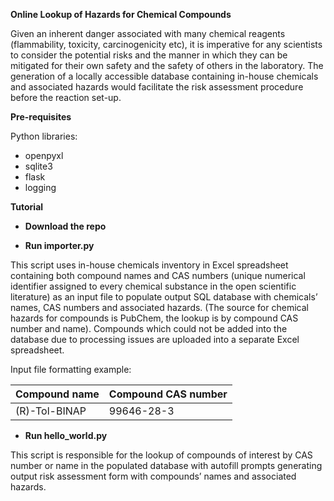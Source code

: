 
**Online Lookup of Hazards for Chemical Compounds**

Given an inherent danger associated with many chemical reagents (flammability, toxicity, carcinogenicity etc), it is imperative for any scientists to consider the potential risks and the manner in which they can be mitigated for their own safety and the safety of others in the laboratory. The generation of a locally accessible database containing in-house chemicals and associated hazards would facilitate the risk assessment procedure before the reaction set-up.

**Pre-requisites**

Python libraries:

* openpyxl
*	sqlite3
*	flask
*	logging

**Tutorial**

* **Download the repo**

* **Run importer.py**

This script uses in-house chemicals inventory in Excel spreadsheet containing both compound names and CAS numbers (unique numerical identifier assigned to every chemical substance in the open scientific literature) as an input file to populate output SQL database with chemicals’ names, CAS numbers and associated hazards. (The source for chemical hazards for compounds is PubChem, the lookup is by compound CAS number and name). Compounds which could not be added into the database due to processing issues are uploaded into a separate Excel spreadsheet.

Input file formatting example:

Compound name|Compound CAS number
-------------|-------------------
(R)-Tol-BINAP|99646-28-3


* **Run hello_world.py**

This script is responsible for the lookup of compounds of interest by CAS number or name in the populated database with autofill prompts generating output risk assessment form with compounds’ names and associated hazards.
